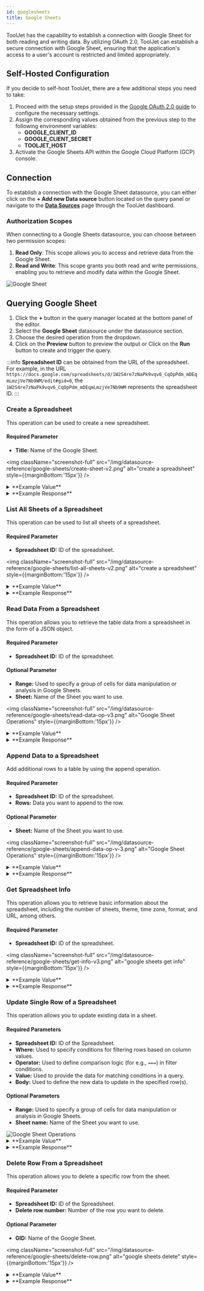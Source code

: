 ```yaml
---
id: googlesheets
title: Google Sheets
---
```


ToolJet has the capability to establish a connection with Google Sheet for both reading and writing data. By utilizing OAuth 2.0, ToolJet can establish a secure connection with Google Sheet, ensuring that the application's access to a user's account is restricted and limited appropriately.

<div style={{paddingTop:'24px'}}>

## Self-Hosted Configuration

If you decide to self-host ToolJet, there are a few additional steps you need to take:

1. Proceed with the setup steps provided in the [Google OAuth 2.0 guide](/docs/setup/env-vars#google-oauth--optional-) to configure the necessary settings.
2. Assign the corresponding values obtained from the previous step to the following environment variables:
   - **GOOGLE_CLIENT_ID**
   - **GOOGLE_CLIENT_SECRET**
   - **TOOLJET_HOST**
3. Activate the Google Sheets API within the Google Cloud Platform (GCP) console.

</div>

<div style={{paddingTop:'24px'}}>

## Connection

To establish a connection with the Google Sheet datasource, you can either click on the **+ Add new Data source** button located on the query panel or navigate to the **[Data Sources](/docs/data-sources/overview)** page through the ToolJet dashboard.

### Authorization Scopes

When connecting to a Google Sheets datasource, you can choose between two permission scopes:

1. **Read Only**: This scope allows you to access and retrieve data from the Google Sheet.
2. **Read and Write**: This scope grants you both read and write permissions, enabling you to retrieve and modify data within the Google Sheet.

<div style={{textAlign: 'center'}}>

<img className="screenshot-full" src="/img/datasource-reference/google-sheets/sheetconnect-v3.png" alt="Google Sheet" />

</div>

</div>

<div style={{paddingTop:'24px'}}>

## Querying Google Sheet

1. Click the **+** button in the query manager located at the bottom panel of the editor. 
2. Select the **Google Sheet** datasource under the datasource section.
3. Choose the desired operation from the dropdown.
4. Click on the **Preview** button to preview the output or Click on the **Run** button to create and trigger the query.

:::info
**Spreadsheet ID** can be obtained from the URL of the spreadsheet. For example, in the URL `https://docs.google.com/spreadsheets/d/1W2S4re7zNaPk9vqv6_CqOpPdm_mDEqmLmzjVe7Nb9WM/edit#gid=0`, the `1W2S4re7zNaPk9vqv6_CqOpPdm_mDEqmLmzjVe7Nb9WM` represents the spreadsheet ID.
:::

### Create a Spreadsheet

This operation can be used to create a new spreadsheet.

#### Required Parameter
- **Title:** Name of the Google Sheet.

<div style={{textAlign: 'center'}}>

<img className="screenshot-full" src="/img/datasource-reference/google-sheets/create-sheet-v2.png" alt="create a spreadsheet" style={{marginBottom:'15px'}} />

</div>

<details>
<summary>**Example Value**</summary>
```yaml
"Title": "Hello World"
```
</details>

<details>
<summary>**Example Response**</summary>
```json
    spreadsheetId: "12rcJ-VV4D3SuKX5WFjE7bulUHg4zV-Xq0FEWSgTX8So"
```
</details>

### List All Sheets of a Spreadsheet

This operation can be used to list all sheets of a spreadsheet.

#### Required Parameter
- **Spreadsheet ID:** ID of the spreadsheet.

<div style={{textAlign: 'center'}}>

<img className="screenshot-full" src="/img/datasource-reference/google-sheets/list-all-sheets-v2.png" alt="create a spreadsheet" style={{marginBottom:'15px'}} />

</div>

<details>
<summary>**Example Value**</summary>
```yaml
"Spreadsheet ID": "1YwUn7fSs3Q_6bjADI5O1nFMGY39hNLPHt51_TUO1kjs"
```
</details>

<details>
<summary>**Example Response**</summary>
```json
    sheets: [] 1 item
      0: {} 1 key
      properties: {} 5 keys
        sheetId:0
        title:"Sheet1"
        index:0
        sheetType:"GRID"
        "..."
```
</details>

### Read Data From a Spreadsheet

This operation allows you to retrieve the table data from a spreadsheet in the form of a JSON object.

#### Required Parameter
- **Spreadsheet ID:** ID of the spreadsheet.

#### Optional Parameter
- **Range:** Used to specify a group of cells for data manipulation or analysis in Google Sheets.
- **Sheet:** Name of the Sheet you want to use.

<div style={{textAlign: 'center'}}>

<img className="screenshot-full" src="/img/datasource-reference/google-sheets/read-data-op-v3.png" alt="Google Sheet Operations" style={{marginBottom:'15px'}} />

</div>

<details>
<summary>**Example Value**</summary>
```yaml
"Spreadsheet ID": "1YwUn7fSs3Q_6bjADI5O1nFMGY39hNLPHt51_TUO1kjs"
"Range": "A1:Z500"
"Sheet": "// Leave black to use first sheet"
```
</details>

<details>
<summary>**Example Response**</summary>
```json
    0: {} 4 keys
      Country:"USA"
      Name:"User-1"
      Age:"20"
      Passion:"Using ToolJet"
      "..."
```
</details>

### Append Data to a Spreadsheet

Add additional rows to a table by using the append operation.

#### Required Parameter
- **Spreadsheet ID:** ID of the spreadsheet.
- **Rows:** Data you want to append to the row.

#### Optional Parameter
- **Sheet:** Name of the Sheet you want to use.

<div style={{textAlign: 'center'}}>

<img className="screenshot-full" src="/img/datasource-reference/google-sheets/append-data-op-v-3.png" alt="Google Sheet Operations" style={{marginBottom:'15px'}} />

</div>

<details>
<summary>**Example Value**</summary>
```yaml
"Spreadsheet ID": "1YwUn7fSs3Q_6bjADI5O1nFMGY39hNLPHt51_TUO1kjs"
"Sheet": "// Leave black to use first sheet"
"Rows": "[{"Country":"Nepal","Name":"User-5","Age":"17","Passion":"Using ToolJet"}]"
```
</details>

<details>
<summary>**Example Response**</summary>
```json
    spreadsheetId:"1YwUn7fSs3Q_6bjADI5O1nFMGY39hNLPHt51_TUO1kjs"
    tableRange:"Sheet1!A1:D5"
    updates: {} 5 keys
      spreadsheetId:"1YwUn7fSs3Q_6bjADI5O1nFMGY39hNLPHt51_TUO1kjs"
      updatedRange:"Sheet1!A6:D6"
      updatedRows:1
      updatedColumns:4
      updatedCells:4
      "..."
```
</details>

### Get Spreadsheet Info

This operation allows you to retrieve basic information about the spreadsheet, including the number of sheets, theme, time zone, format, and URL, among others.

#### Required Parameter
- **Spreadsheet ID:** ID of the spreadsheet.

<div style={{textAlign: 'center'}}>

<img className="screenshot-full" src="/img/datasource-reference/google-sheets/get-info-v3.png" alt="google sheets get info" style={{marginBottom:'15px'}} />

</div>

<details>
<summary>**Example Value**</summary>
```yaml
"Spreadsheet ID": "1YwUn7fSs3Q_6bjADI5O1nFMGY39hNLPHt51_TUO1kjs"
```
</details>

<details>
<summary>**Example Response**</summary>
```json
    spreadsheetId:"1YwUn7fSs3Q_6bjADI5O1nFMGY39hNLPHt51_TUO1kjs"
    properties:: {} 6 keys
      title:"Population"
      locale:"en_GB"
      autoRecalc:"ON_CHANGE"
      timeZone:"Asia/Calcutta"
    "..."
```
</details>

### Update Single Row of a Spreadsheet

This operation allows you to update existing data in a sheet.

#### Required Parameters
- **Spreadsheet ID:** ID of the Spreadsheet.
- **Where:** Used to specify conditions for filtering rows based on column values.
- **Operator:** Used to define comparison logic (for e.g., `===`) in filter conditions.
- **Value:** Used to provide the data for matching conditions in a query.
- **Body:** Used to define the new data to update in the specified row(s).

#### Optional Parameters
- **Range:** Used to specify a group of cells for data manipulation or analysis in Google Sheets.
- **Sheet name:** Name of the Sheet you want to use.

<div style={{textAlign: 'center'}}>

<img className="screenshot-full" src="/img/datasource-reference/google-sheets/update-data.png" alt="Google Sheet Operations" />

</div>

<details>
<summary>**Example Value**</summary>
```yaml
    Spreadsheet ID: "1YwUn7fSs3Q_6bjADI5O1nFMGY39hNLPHt51_TUO1kjs"
    Range: "// A1:Z500"
    Sheet name: // Leave blank to use first sheet
    Where: "Age"
    Operator: "==="
    Value: "22"
    Body: "[{"Country":"Germany","Name":"User-21","Age":"37","Passion":"Using ToolJet"}]"
```
</details>

<details>
<summary>**Example Response**</summary>
```json
    spreadsheetId:"1YwUn7fSs3Q_6bjADI5O1nFMGY39hNLPHt51_TUO1kjs"
```
</details>

### Delete Row From a Spreadsheet

This operation allows you to delete a specific row from the sheet.

#### Required Parameter
- **Spreadsheet ID:** ID of the Spreadsheet.
- **Delete row number:** Number of the row you want to delete.

#### Optional Parameter
- **GID:** Name of the Google Sheet.

<div style={{textAlign: 'center'}}>

<img className="screenshot-full" src="/img/datasource-reference/google-sheets/delete-row.png" alt="google sheets delete" style={{marginBottom:'15px'}} />

</div>

</div>

<details>
<summary>**Example Value**</summary>
```yaml
    Spreadsheet ID: "1YwUn7fSs3Q_6bjADI5O1nFMGY39hNLPHt51_TUO1kjs"
    GID: "// Enter Sheet"
    Delete row number: "3"
```
</details>

<details>
<summary>**Example Response**</summary>
```json
    spreadsheetId:"1YwUn7fSs3Q_6bjADI5O1nFMGY39hNLPHt51_TUO1kjs"
    replies: [] 1 item
    "..."
```
</details>